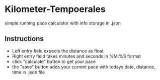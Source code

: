 # Kilometer-Tempoerales
simple running pace calculator with info storage in .json

## Instructions
- Left entry field expects the distance as float
- Right entry field takes minutes and seconds in %M:%S format
- click "calculate" button to get your pace
- the "save" button adds your current pace with todays date, distance, time in .json file
